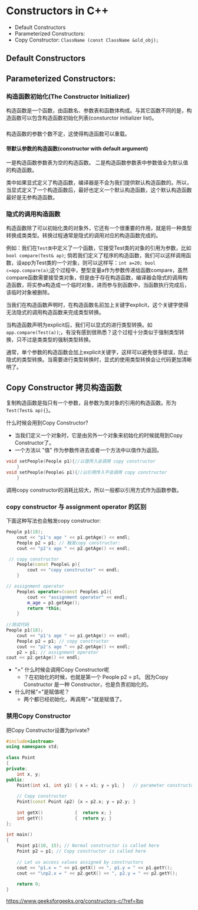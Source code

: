 # Constructors in C++
* Default Constructors
* Parameterized Constructors: 
* Copy Constructor: `ClassName (const ClassName &old_obj);` 

## Default Constructors

## Parameterized Constructors: 

### 构造函数初始化(The Constructor Initializer)
构造函数是一个函数，由函数名、参数表和函数体构成。与其它函数不同的是，构造函数可以包含构造函数初始化列表(consturctor initializer list)。

###

构造函数的参数个数不定，这使得构造函数可以重载。

#### 带默认参数的构造函数(constructor with default argument)

一是构造函数参数表为空的构造函数。
二是构造函数参数表中参数值全为默认值的构造函数。

类中如果显式定义了构造函数，编译器是不会为我们提供默认构造函数的。所以，当显式定义了一个构造函数后，最好也定义一个默认构造函数，这个默认构造函数最好是无参构造函数。

### 隐式的调用构造函数

构造函数除了可以初始化类的对象外，它还有一个很重要的作用，就是将一种类型转换成类类型。转换过程通常是隐式的调用对应的构造函数完成的。

例如：我们在`Test类`中定义了一个函数，它接受Test类的对象的引用为参数，比如 `bool compare(Test& ap)`;
倘若我们定义了程序的构造函数，我们可以这样调用函数，设app为Test类的一个对象，则可以这样写：`int a=20; bool c=app.compare(a)`;这个过程中，整型变量a作为参数传递给函数compare，虽然compare函数需要接受类对象，但是由于存在构造函数，编译器会隐式的调用构造函数，将实参a构造成一个临时对象，进而参与到函数中，当函数执行完成后，该临时对象被删除。

当我们在构造函数声明时，在构造函数名前加上关键字explicit，这个关键字使得无法隐式的调用构造函数来完成类型转换。

当构造函数声明为explicit后，我们可以显式的进行类型转换。如`app.compare(Test(a))`;，有没有感到很熟悉？这个过程十分类似于强制类型转换，只不过是类类型的强制类型转换。

通常，单个参数的构造函数会加上explicit关键字，这样可以避免很多错误，防止隐式的类型转换。当需要进行类型转换时，显式的使用类型转换会让代码更加清晰明了。




## Copy Constructor 拷贝构造函数
复制构造函数是指只有一个参数，且参数为类对象的引用的构造函数。形为` Test(Test& ap){}`。

什么时候会用到Copy Constructor? 
* 当我们定义一个对象时，它是由另外一个对象来初始化的时候就用到Copy Constructor了。
* 一个方法以 "值" 作为参数传进去或者一个方法中以值作为返回。
```cpp
void setPeople(People p1){//以值传入会调用 copy constructor
	}
void setPeople(People& p1){//以引用传入不会调用 copy constructor
	}
```
调用copy constructor的消耗比较大，所以一般都以引用方式作为函数参数。

### copy constructor 与 assignment operator 的区别
下面这种写法也会触发copy constructor:
```cpp
People p1(18);
	cout << "p1's age " << p1.getAge() << endl;
	People p2 = p1; // 触发copy constructor:
	cout << "p2's age " << p2.getAge() << endl;
```

```cpp
 // copy constructor
    People(const People& p){
        cout << "copy constructor" << endl;
    }

// assignment operator
	People& operator=(const People& p1){
        cout << "assignment operator" << endl;
        m_age = p1.getAge();
        return *this;
    }
    
//测试代码
People p1(18);
    cout << "p1's age " << p1.getAge() << endl;
    People p2 = p1; // copy constructor
    cout << "p2's age " << p2.getAge() << endl;
    p2 = p1; // assignment operator
cout << p2.getAge() << endl; 
```
* "=" 什么时候会调用Copy Constructor呢
    * ？在初始化的时候，也就是第一个 People p2 = p1。
    因为Copy Constructor 是一种 Constructor，也是负责初始化的。
* 什么时候"="是赋值呢？
    * 两个都已经初始化，再调用"="就是赋值了。


### 禁用Copy Constructor
把Copy Constructor设置为private?

```cpp
#include<iostream> 
using namespace std; 
  
class Point 
{ 
private: 
    int x, y; 
public: 
    Point(int x1, int y1) { x = x1; y = y1; }   // parameter constructor 
  
    // Copy constructor 
    Point(const Point &p2) {x = p2.x; y = p2.y; } 
  
    int getX()            {  return x; } 
    int getY()            {  return y; } 
}; 
  
int main() 
{ 
    Point p1(10, 15); // Normal constructor is called here 
    Point p2 = p1; // Copy constructor is called here 
  
    // Let us access values assigned by constructors 
    cout << "p1.x = " << p1.getX() << ", p1.y = " << p1.getY(); 
    cout << "\np2.x = " << p2.getX() << ", p2.y = " << p2.getY(); 
  
    return 0; 
}
```

https://www.geeksforgeeks.org/constructors-c/?ref=lbp
